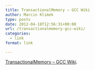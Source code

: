 ```yaml
---
title: TransactionalMemory – GCC Wiki
author: Marcin Klimek
type: posts
date: 2012-04-18T12:56:31+00:00
url: /transactionalmemory-gcc-wiki/
categories:
  - link
format: link

---
```

[TransactionalMemory &#8211; GCC Wiki][1].

 [1]: http://gcc.gnu.org/wiki/TransactionalMemory